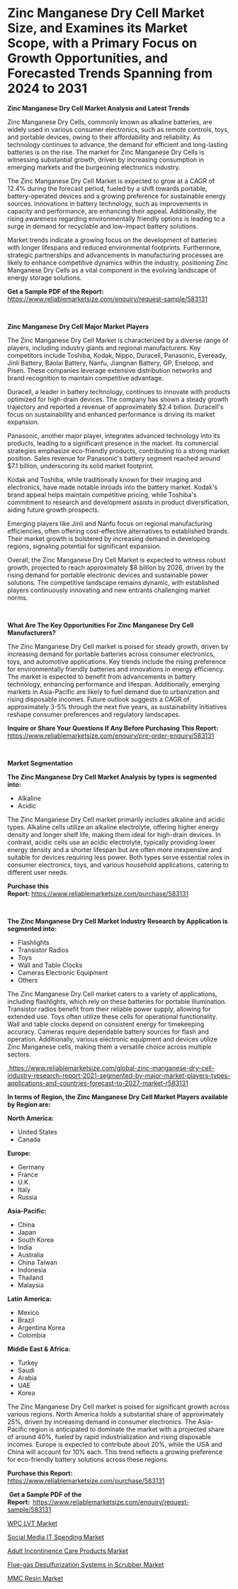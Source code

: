 <p><h1>Zinc Manganese Dry Cell Market Size, and Examines its Market Scope, with a Primary Focus on Growth Opportunities, and Forecasted Trends Spanning from 2024 to 2031</h1></p><p><strong>Zinc Manganese Dry Cell Market Analysis and Latest Trends</strong></p>
<p><p>Zinc Manganese Dry Cells, commonly known as alkaline batteries, are widely used in various consumer electronics, such as remote controls, toys, and portable devices, owing to their affordability and reliability. As technology continues to advance, the demand for efficient and long-lasting batteries is on the rise. The market for Zinc Manganese Dry Cells is witnessing substantial growth, driven by increasing consumption in emerging markets and the burgeoning electronics industry.</p><p>The Zinc Manganese Dry Cell Market is expected to grow at a CAGR of 12.4% during the forecast period, fueled by a shift towards portable, battery-operated devices and a growing preference for sustainable energy sources. Innovations in battery technology, such as improvements in capacity and performance, are enhancing their appeal. Additionally, the rising awareness regarding environmentally friendly options is leading to a surge in demand for recyclable and low-impact battery solutions.</p><p>Market trends indicate a growing focus on the development of batteries with longer lifespans and reduced environmental footprints. Furthermore, strategic partnerships and advancements in manufacturing processes are likely to enhance competitive dynamics within the industry, positioning Zinc Manganese Dry Cells as a vital component in the evolving landscape of energy storage solutions.</p></p>
<p><strong>Get a Sample PDF of the Report:&nbsp;</strong> <a href="https://www.reliablemarketsize.com/enquiry/request-sample/583131?utm_campaign=1262&utm_medium=2&utm_source=Github&utm_content=ia&utm_term=27092024&utm_id=zinc-manganese-dry-cell">https://www.reliablemarketsize.com/enquiry/request-sample/583131</a></p>
<p>&nbsp;</p>
<p><strong>Zinc Manganese Dry Cell Major Market Players</strong></p>
<p><p>The Zinc Manganese Dry Cell Market is characterized by a diverse range of players, including industry giants and regional manufacturers. Key competitors include Toshiba, Kodak, Nippo, Duracell, Panasonic, Eveready, Jinli Battery, Baolai Battery, Nanfu, Jiangnan Battery, GP, Eneloop, and Pisen. These companies leverage extensive distribution networks and brand recognition to maintain competitive advantage.</p><p>Duracell, a leader in battery technology, continues to innovate with products optimized for high-drain devices. The company has shown a steady growth trajectory and reported a revenue of approximately $2.4 billion. Duracell's focus on sustainability and enhanced performance is driving its market expansion.</p><p>Panasonic, another major player, integrates advanced technology into its products, leading to a significant presence in the market. Its commercial strategies emphasize eco-friendly products, contributing to a strong market position. Sales revenue for Panasonic's battery segment reached around $7.1 billion, underscoring its solid market footprint.</p><p>Kodak and Toshiba, while traditionally known for their imaging and electronics, have made notable inroads into the battery market. Kodak's brand appeal helps maintain competitive pricing, while Toshiba's commitment to research and development assists in product diversification, aiding future growth prospects.</p><p>Emerging players like Jinli and Nanfu focus on regional manufacturing efficiencies, often offering cost-effective alternatives to established brands. Their market growth is bolstered by increasing demand in developing regions, signaling potential for significant expansion.</p><p>Overall, the Zinc Manganese Dry Cell Market is expected to witness robust growth, projected to reach approximately $8 billion by 2026, driven by the rising demand for portable electronic devices and sustainable power solutions. The competitive landscape remains dynamic, with established players continuously innovating and new entrants challenging market norms.</p></p>
<p>&nbsp;</p>
<p><strong>What Are The Key Opportunities For Zinc Manganese Dry Cell Manufacturers?</strong></p>
<p><p>The Zinc Manganese Dry Cell market is poised for steady growth, driven by increasing demand for portable batteries across consumer electronics, toys, and automotive applications. Key trends include the rising preference for environmentally friendly batteries and innovations in energy efficiency. The market is expected to benefit from advancements in battery technology, enhancing performance and lifespan. Additionally, emerging markets in Asia-Pacific are likely to fuel demand due to urbanization and rising disposable incomes. Future outlook suggests a CAGR of approximately 3-5% through the next five years, as sustainability initiatives reshape consumer preferences and regulatory landscapes.</p></p>
<p><strong>Inquire or Share Your Questions If Any Before Purchasing This Report:</strong> <a href="https://www.reliablemarketsize.com/enquiry/pre-order-enquiry/583131?utm_campaign=1262&utm_medium=2&utm_source=Github&utm_content=ia&utm_term=27092024&utm_id=zinc-manganese-dry-cell">https://www.reliablemarketsize.com/enquiry/pre-order-enquiry/583131</a></p>
<p>&nbsp;</p>
<p><strong>Market Segmentation</strong></p>
<p><strong>The Zinc Manganese Dry Cell Market Analysis by types is segmented into:</strong></p>
<p><ul><li>Alkaline</li><li>Acidic</li></ul></p>
<p><p>The Zinc Manganese Dry Cell market primarily includes alkaline and acidic types. Alkaline cells utilize an alkaline electrolyte, offering higher energy density and longer shelf life, making them ideal for high-drain devices. In contrast, acidic cells use an acidic electrolyte, typically providing lower energy density and a shorter lifespan but are often more inexpensive and suitable for devices requiring less power. Both types serve essential roles in consumer electronics, toys, and various household applications, catering to different user needs.</p></p>
<p><strong>Purchase this Report:&nbsp;</strong><a href="https://www.reliablemarketsize.com/purchase/583131?utm_campaign=1262&utm_medium=2&utm_source=Github&utm_content=ia&utm_term=27092024&utm_id=zinc-manganese-dry-cell">https://www.reliablemarketsize.com/purchase/583131</a></p>
<p>&nbsp;</p>
<p><strong>The Zinc Manganese Dry Cell Market Industry Research by Application is segmented into:</strong></p>
<p><ul><li>Flashlights</li><li>Transistor Radios</li><li>Toys</li><li>Wall and Table Clocks</li><li>Cameras Electronic Equipment</li><li>Others</li></ul></p>
<p><p>The Zinc Manganese Dry Cell market caters to a variety of applications, including flashlights, which rely on these batteries for portable illumination. Transistor radios benefit from their reliable power supply, allowing for extended use. Toys often utilize these cells for operational functionality. Wall and table clocks depend on consistent energy for timekeeping accuracy. Cameras require dependable battery sources for flash and operation. Additionally, various electronic equipment and devices utilize Zinc Manganese cells, making them a versatile choice across multiple sectors.</p></p>
<p><a href="https://www.reliablemarketsize.com/global-zinc-manganese-dry-cell-industry-research-report-2021-segmented-by-major-market-players-types-applications-and-countries-forecast-to-2027-market-r583131?utm_campaign=1262&utm_medium=2&utm_source=Github&utm_content=ia&utm_term=27092024&utm_id=zinc-manganese-dry-cell">&nbsp;https://www.reliablemarketsize.com/global-zinc-manganese-dry-cell-industry-research-report-2021-segmented-by-major-market-players-types-applications-and-countries-forecast-to-2027-market-r583131</a></p>
<p><strong>In terms of Region, the Zinc Manganese Dry Cell Market Players available by Region are:</strong></p>
<p>
    <p> <strong> North America: </strong>
        <ul>
            <li>United States</li>
            <li>Canada</li>
        </ul>
        </p> 
    <p> <strong> Europe: </strong>
        <ul>
            <li>Germany</li>
            <li>France</li>
            <li>U.K.</li>
            <li>Italy</li>
            <li>Russia</li>
        </ul>
        </p> 
    <p> <strong> Asia-Pacific: </strong>
        <ul>
            <li>China</li>
            <li>Japan</li>
            <li>South Korea</li>
            <li>India</li>
            <li>Australia</li>
            <li>China Taiwan</li>
            <li>Indonesia</li>
            <li>Thailand</li>
            <li>Malaysia</li>
        </ul>
        </p> 
    <p> <strong> Latin America: </strong>
        <ul>
            <li>Mexico</li>
            <li>Brazil</li>
            <li>Argentina Korea</li>
            <li>Colombia</li>
        </ul>
        </p> 
    <p> <strong> Middle East & Africa: </strong>
        <ul>
            <li>Turkey</li>
            <li>Saudi</li>
            <li>Arabia</li>
            <li>UAE</li>
            <li>Korea</li>
        </ul>
    </p>
    </p>
<p><p>The Zinc Manganese Dry Cell market is poised for significant growth across various regions. North America holds a substantial share of approximately 25%, driven by increasing demand in consumer electronics. The Asia-Pacific region is anticipated to dominate the market with a projected share of around 40%, fueled by rapid industrialization and rising disposable incomes. Europe is expected to contribute about 20%, while the USA and China will account for 10% each. This trend reflects a growing preference for eco-friendly battery solutions across these regions.</p></p>
<p><strong>Purchase this Report: </strong><a href="https://www.reliablemarketsize.com/purchase/583131?utm_campaign=1262&utm_medium=2&utm_source=Github&utm_content=ia&utm_term=27092024&utm_id=zinc-manganese-dry-cell">https://www.reliablemarketsize.com/purchase/583131</a></p>
<p>&nbsp;<strong>Get a Sample PDF of the Report:&nbsp;&nbsp;</strong><a href="https://www.reliablemarketsize.com/enquiry/request-sample/583131?utm_campaign=1262&utm_medium=2&utm_source=Github&utm_content=ia&utm_term=27092024&utm_id=zinc-manganese-dry-cell">https://www.reliablemarketsize.com/enquiry/request-sample/583131</a></p>
<p><strong></strong></p>
<p><p><a href="https://www.linkedin.com/pulse/wpc-lvt-market-share-size-trends-industry-analysis-report-ydvnf?utm_campaign=1262&utm_medium=2&utm_source=Github&utm_content=ia&utm_term=27092024&utm_id=zinc-manganese-dry-cell">WPC LVT Market</a></p><p><a href="https://issuu.com/reportprime-2/docs/social-media-it-spending-market-siz_3a2cc4e34d5c87?utm_campaign=1262&utm_medium=2&utm_source=Github&utm_content=ia&utm_term=27092024&utm_id=zinc-manganese-dry-cell">Social Media IT Spending Market</a></p><p><a href="https://issuu.com/reportprime-2/docs/adult-incontinence-care-products-ma_76aedfbe25273c?utm_campaign=1262&utm_medium=2&utm_source=Github&utm_content=ia&utm_term=27092024&utm_id=zinc-manganese-dry-cell">Adult Incontinence Care Products Market</a></p><p><a href="https://github.com/sofayahoo2023/Market-Research-Report-List-6/blob/main/flue-gas-desulfurization-systems-in-scrubber-market.md?utm_campaign=1262&utm_medium=2&utm_source=Github&utm_content=ia&utm_term=27092024&utm_id=zinc-manganese-dry-cell">Flue-gas Desulfurization Systems in Scrubber Market</a></p><p><a href="https://www.linkedin.com/pulse/global-mmc-resin-market-share-growth-opportunities-size-growing-3f7sf?utm_campaign=1262&utm_medium=2&utm_source=Github&utm_content=ia&utm_term=27092024&utm_id=zinc-manganese-dry-cell">MMC Resin Market</a></p></p>